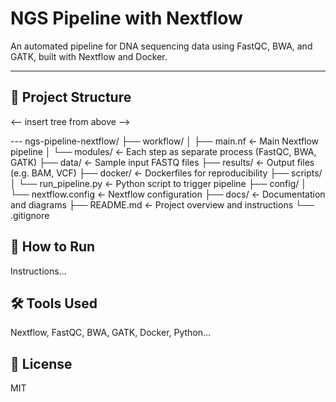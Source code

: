 # NGS Pipeline with Nextflow

An automated pipeline for DNA sequencing data using FastQC, BWA, and GATK, built with Nextflow and Docker.

---

## 📁 Project Structure

<-- insert tree from above -->

--- ngs-pipeline-nextflow/
├── workflow/
│   ├── main.nf               ← Main Nextflow pipeline
│   └── modules/              ← Each step as separate process (FastQC, BWA, GATK)
├── data/                     ← Sample input FASTQ files
├── results/                  ← Output files (e.g. BAM, VCF)
├── docker/                   ← Dockerfiles for reproducibility
├── scripts/
│   └── run_pipeline.py       ← Python script to trigger pipeline
├── config/
│   └── nextflow.config       ← Nextflow configuration
├── docs/                     ← Documentation and diagrams
├── README.md                 ← Project overview and instructions
└── .gitignore


## 🚀 How to Run

Instructions...

## 🛠️ Tools Used

Nextflow, FastQC, BWA, GATK, Docker, Python...

## 📄 License

MIT
